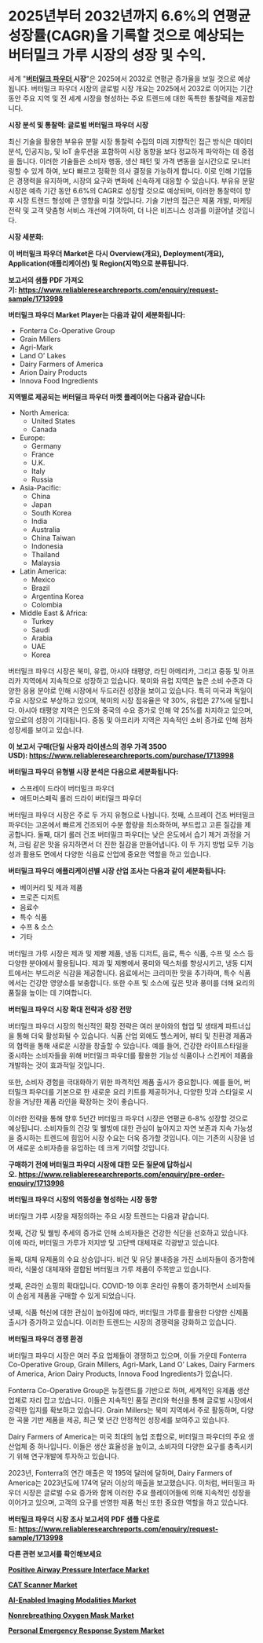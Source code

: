 <p><h1>2025년부터 2032년까지 6.6%의 연평균 성장률(CAGR)을 기록할 것으로 예상되는 버터밀크 가루 시장의 성장 및 수익.</h1></p><p>세계 "<strong><a href="https://www.reliableresearchreports.com/buttermilk-powder-r1713998?utm_campaign=105&utm_medium=8&utm_source=Github&utm_content=ia&utm_term=29032025&utm_id=buttermilk-powder">버터밀크 파우더&nbsp;</a></strong><strong>시장</strong>"은 2025에서 2032로 연평균 증가율을 보일 것으로 예상됩니다. 버터밀크 파우더 시장의 글로벌 시장 개요는 2025에서 2032로 이어지는 기간 동안 주요 지역 및 전 세계 시장을 형성하는 주요 트렌드에 대한 독특한 통찰력을 제공합니다.</p>
<p><strong>시장 분석 및 통찰력: 글로벌 버터밀크 파우더 시장</strong></p>
<p><p>최신 기술을 활용한 부유유 분말 시장 통찰력 수집의 미래 지향적인 접근 방식은 데이터 분석, 인공지능, 및 IoT 솔루션을 포함하여 시장 동향을 보다 정교하게 파악하는 데 중점을 둡니다. 이러한 기술들은 소비자 행동, 생산 패턴 및 가격 변동을 실시간으로 모니터링할 수 있게 하여, 보다 빠르고 정확한 의사 결정을 가능하게 합니다. 이로 인해 기업들은 경쟁력을 유지하며, 시장의 요구와 변화에 신속하게 대응할 수 있습니다. 부유유 분말 시장은 예측 기간 동안 6.6%의 CAGR로 성장할 것으로 예상되며, 이러한 통찰력이 향후 시장 트렌드 형성에 큰 영향을 미칠 것입니다. 기술 기반의 접근은 제품 개발, 마케팅 전략 및 고객 맞춤형 서비스 개선에 기여하여, 더 나은 비즈니스 성과를 이끌어낼 것입니다.</p><a href="%7CAUTHORITHY_DOMAIN_URL%7C?utm_campaign=105&utm_medium=8&utm_source=Github&utm_content=ia&utm_term=29032025&utm_id=buttermilk-powder"></a></p>
<p><strong>시장 세분화:</strong></p>
<p><strong>이 버터밀크 파우더 Market은 다시 Overview(개요), Deployment(개요), Application(애플리케이션) 및 Region(지역)으로 분류됩니다.</strong></p>
<p><strong>보고서의 샘플 PDF 가져오기:&nbsp;<a href="https://www.reliableresearchreports.com/enquiry/request-sample/1713998?utm_campaign=105&utm_medium=8&utm_source=Github&utm_content=ia&utm_term=29032025&utm_id=buttermilk-powder">https://www.reliableresearchreports.com/enquiry/request-sample/1713998</a></strong><strong></strong></p>
<p><strong>버터밀크 파우더 Market Player는 다음과 같이 세분화됩니다:</strong></p>
<p><ul><li>Fonterra Co-Operative Group</li><li>Grain Millers</li><li>Agri-Mark</li><li>Land O’ Lakes</li><li>Dairy Farmers of America</li><li>Arion Dairy Products</li><li>Innova Food Ingredients</li></ul></p>
<p><strong>지역별로 제공되는 버터밀크 파우더 마켓 플레이어는 다음과 같습니다:</strong></p>
<p><ul>
    <li>
        North America:
        <ul>
            <li>United States</li>
            <li>Canada</li>
        </ul>
    </li>
    <li>
        Europe:
        <ul>
            <li>Germany</li>
            <li>France</li>
            <li>U.K.</li>
            <li>Italy</li>
            <li>Russia</li>
        </ul>
    </li>
    <li>
        Asia-Pacific:
        <ul>
            <li>China</li>
            <li>Japan</li>
            <li>South Korea</li>
            <li>India</li>
            <li>Australia</li>
            <li>China Taiwan</li>
            <li>Indonesia</li>
            <li>Thailand</li>
            <li>Malaysia</li>
        </ul>
    </li>
    <li>
        Latin America:
        <ul>
            <li>Mexico</li>
            <li>Brazil</li>
            <li>Argentina Korea</li>
            <li>Colombia</li>
        </ul>
    </li>
    <li>
        Middle East & Africa:
        <ul>
            <li>Turkey</li>
            <li>Saudi</li>
            <li>Arabia</li>
            <li>UAE</li>
            <li>Korea</li>
        </ul>
    </li>
    </ul></p>
<p><p>버터밀크 파우더 시장은 북미, 유럽, 아시아 태평양, 라틴 아메리카, 그리고 중동 및 아프리카 지역에서 지속적으로 성장하고 있습니다. 북미와 유럽 지역은 높은 소비 수준과 다양한 응용 분야로 인해 시장에서 두드러진 성장을 보이고 있습니다. 특히 미국과 독일이 주요 시장으로 부상하고 있으며, 북미의 시장 점유율은 약 30%, 유럽은 27%에 달합니다. 아시아 태평양 지역은 인도와 중국의 수요 증가로 인해 약 25%를 차지하고 있으며, 앞으로의 성장이 기대됩니다. 중동 및 아프리카 지역은 지속적인 소비 증가로 인해 점차 성장세를 보이고 있습니다.</p></p>
<p><strong>이 보고서 구매(단일 사용자 라이센스의 경우 가격 3500 USD):&nbsp;<a href="https://www.reliableresearchreports.com/purchase/1713998?utm_campaign=105&utm_medium=8&utm_source=Github&utm_content=ia&utm_term=29032025&utm_id=buttermilk-powder">https://www.reliableresearchreports.com/purchase/1713998</a></strong></p>
<p><strong>버터밀크 파우더 유형별 시장 분석은 다음으로 세분화됩니다:</strong></p>
<p><ul><li>스프레이 드라이 버터밀크 파우더</li><li>애트머스페릭 롤러 드라이 버터밀크 파우더</li></ul></p>
<p><p>버터밀크 파우더 시장은 주로 두 가지 유형으로 나뉩니다. 첫째, 스프레이 건조 버터밀크 파우더는 고온에서 빠르게 건조되어 수분 함량을 최소화하며, 부드럽고 고른 질감을 제공합니다. 둘째, 대기 롤러 건조 버터밀크 파우더는 낮은 온도에서 습기 제거 과정을 거쳐, 크림 같은 맛을 유지하면서 더 진한 질감을 만들어냅니다. 이 두 가지 방법 모두 기능성과 활용도 면에서 다양한 식음료 산업에 중요한 역할을 하고 있습니다.</p></p>
<p><strong>버터밀크 파우더 애플리케이션별 시장 산업 조사는 다음과 같이 세분화됩니다:</strong></p>
<p><ul><li>베이커리 및 제과 제품</li><li>프로즌 디저트</li><li>음료수</li><li>특수 식품</li><li>수프 & 소스</li><li>기타</li></ul></p>
<p><p>버터밀크 가루 시장은 제과 및 제빵 제품, 냉동 디저트, 음료, 특수 식품, 수프 및 소스 등 다양한 분야에서 활용됩니다. 제과 및 제빵에서 풍미와 텍스처를 향상시키고, 냉동 디저트에서는 부드러운 식감을 제공합니다. 음료에서는 크리미한 맛을 추가하며, 특수 식품에서는 건강한 영양소를 보충합니다. 또한 수프 및 소스에 깊은 맛과 풍미를 더해 요리의 품질을 높이는 데 기여합니다.</p></p>
<p><strong>버터밀크 파우더 시장 확대 전략과 성장 전망</strong></p>
<p><p>버터밀크 파우더 시장의 혁신적인 확장 전략은 여러 분야와의 협업 및 생태계 파트너십을 통해 더욱 활성화될 수 있습니다. 식품 산업 외에도 헬스케어, 뷰티 및 친환경 제품과의 협력을 통해 새로운 시장을 창출할 수 있습니다. 예를 들어, 건강한 라이프스타일을 중시하는 소비자들을 위해 버터밀크 파우더를 활용한 기능성 식품이나 스킨케어 제품을 개발하는 것이 효과적일 것입니다. </p><p>또한, 소비자 경험을 극대화하기 위한 파격적인 제품 출시가 중요합니다. 예를 들어, 버터밀크 파우더를 기본으로 한 새로운 요리 키트를 제공하거나, 다양한 맛과 스타일로 시장을 겨냥한 제품 라인을 확장하는 것이 좋습니다. </p><p>이러한 전략을 통해 향후 5년간 버터밀크 파우더 시장은 연평균 6-8% 성장할 것으로 예상됩니다. 소비자들의 건강 및 웰빙에 대한 관심이 높아지고 자연 보존과 지속 가능성을 중시하는 트렌드에 힘입어 시장 수요는 더욱 증가할 것입니다. 이는 기존의 시장을 넘어 새로운 소비자층을 유입하는 데 크게 기여할 것입니다.</p></p>
<p><strong>구매하기 전에 버터밀크 파우더 시장에 대한 모든 질문에 답하십시오.&nbsp;<a href="https://www.reliableresearchreports.com/enquiry/pre-order-enquiry/1713998?utm_campaign=105&utm_medium=8&utm_source=Github&utm_content=ia&utm_term=29032025&utm_id=buttermilk-powder">https://www.reliableresearchreports.com/enquiry/pre-order-enquiry/1713998</a></strong><strong></strong></p>
<p><strong>버터밀크 파우더 시장의 역동성을 형성하는 시장 동향</strong></p>
<p><p>버터밀크 가루 시장을 재정의하는 주요 시장 트렌드는 다음과 같습니다. </p><p>첫째, 건강 및 웰빙 추세의 증가로 인해 소비자들은 건강한 식단을 선호하고 있습니다. 이에 따라, 버터밀크 가루가 저지방 및 고단백 대체재로 각광받고 있습니다.</p><p>둘째, 대체 유제품의 수요 상승입니다. 비건 및 유당 불내증을 가진 소비자들이 증가함에 따라, 식물성 대체재와 결합된 버터밀크 가루 제품이 주목받고 있습니다.</p><p>셋째, 온라인 쇼핑의 확대입니다. COVID-19 이후 온라인 유통이 증가하면서 소비자들이 손쉽게 제품을 구매할 수 있게 되었습니다.</p><p>넷째, 식품 혁신에 대한 관심이 높아짐에 따라, 버터밀크 가루를 활용한 다양한 신제품 출시가 증가하고 있습니다. 이러한 트렌드는 시장의 경쟁력을 강화하고 있습니다.</p></p>
<p><strong>버터밀크 파우더 경쟁 환경</strong></p>
<p><p>버터밀크 파우더 시장은 여러 주요 업체들이 경쟁하고 있으며, 이들 가운데 Fonterra Co-Operative Group, Grain Millers, Agri-Mark, Land O’ Lakes, Dairy Farmers of America, Arion Dairy Products, Innova Food Ingredients가 있습니다. </p><p>Fonterra Co-Operative Group은 뉴질랜드를 기반으로 하며, 세계적인 유제품 생산업체로 자리 잡고 있습니다. 이들은 지속적인 품질 관리와 혁신을 통해 글로벌 시장에서 강력한 입지를 확보하고 있습니다. Grain Millers는 북미 지역에서 주로 활동하며, 다양한 곡물 기반 제품을 제공, 최근 몇 년간 안정적인 성장세를 보여주고 있습니다. </p><p>Dairy Farmers of America는 미국 최대의 농업 조합으로, 버터밀크 파우더의 주요 생산업체 중 하나입니다. 이들은 생산 효율성을 높이고, 소비자의 다양한 요구를 충족시키기 위해 연구개발에 투자하고 있습니다. </p><p>2023년, Fonterra의 연간 매출은 약 195억 달러에 달하며, Dairy Farmers of America는 2023년도에 174억 달러 이상의 매출을 보고했습니다. 이처럼, 버터밀크 파우더 시장은 글로벌 수요 증가와 함께 이러한 주요 플레이어들에 의해 지속적인 성장을 이어가고 있으며, 고객의 요구를 반영한 제품 혁신 또한 중요한 역할을 하고 있습니다.</p></p>
<p><strong>버터밀크 파우더 시장 조사 보고서의 PDF 샘플 다운로드:&nbsp;<a href="https://www.reliableresearchreports.com/enquiry/request-sample/1713998?utm_campaign=105&utm_medium=8&utm_source=Github&utm_content=ia&utm_term=29032025&utm_id=buttermilk-powder">https://www.reliableresearchreports.com/enquiry/request-sample/1713998</a></strong></p>
<p><strong></strong></p>
<p><strong></strong></p>
<p><strong></strong></p>
<p><strong></strong></p>
<p><strong>다른 관련 보고서를 확인해보세요</strong></p>
<p><strong><p><a href="https://github.com/duscarajlha/Market-Research-Report-List-1/blob/main/positive-airway-pressure-interface-market.md?utm_campaign=105&utm_medium=8&utm_source=Github&utm_content=ia&utm_term=29032025&utm_id=buttermilk-powder">Positive Airway Pressure Interface Market</a></p><p><a href="https://github.com/boyertrull4r/Market-Research-Report-List-1/blob/main/cat-scanner-market.md?utm_campaign=105&utm_medium=8&utm_source=Github&utm_content=ia&utm_term=29032025&utm_id=buttermilk-powder">CAT Scanner Market</a></p><p><a href="https://github.com/siertnamba7u/Market-Research-Report-List-1/blob/main/ai-enabled-imaging-modalities-market.md?utm_campaign=105&utm_medium=8&utm_source=Github&utm_content=ia&utm_term=29032025&utm_id=buttermilk-powder">AI-Enabled Imaging Modalities Market</a></p><p><a href="https://github.com/joshuagarcia509/Market-Research-Report-List-1/blob/main/nonrebreathing-oxygen-mask-market.md?utm_campaign=105&utm_medium=8&utm_source=Github&utm_content=ia&utm_term=29032025&utm_id=buttermilk-powder">Nonrebreathing Oxygen Mask Market</a></p><p><a href="https://github.com/vimar16th/Market-Research-Report-List-7/blob/main/personal-emergency-response-system-market.md?utm_campaign=105&utm_medium=8&utm_source=Github&utm_content=ia&utm_term=29032025&utm_id=buttermilk-powder">Personal Emergency Response System Market</a></p></strong></p>